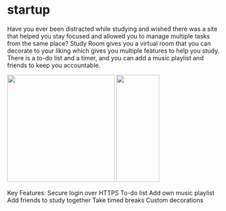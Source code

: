 # startup

Have you ever been distracted while studying and wished there was a site that helped you stay focused and allowed you to manage multiple tasks from the same place? Study Room gives you a virtual room that you can decorate to your liking which gives you multiple features to help you study. There is a to-do list and a timer, and you can add a music playlist and friends to keep you accountable.

<img src="https://user-images.githubusercontent.com/40433574/215251909-3bc58a60-3b47-4df0-99f3-bb866ac02c26.PNG" width="250" height="250">

<img src="https://user-images.githubusercontent.com/40433574/215251924-7953cabd-c75e-4acf-b2e5-49a0eef09286.PNG" width="100" height="250">


Key Features:
Secure login over HTTPS
To-do list
Add own music playlist
Add friends to study together
Take timed breaks
Custom decorations

